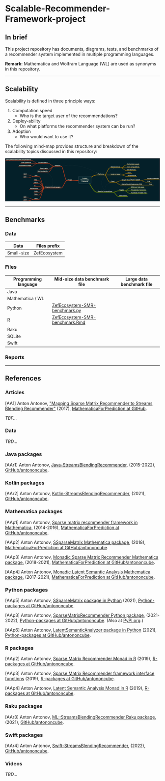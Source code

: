 # Scalable-Recommender-Framework-project

## In brief

This project repository has documents, diagrams, tests, and benchmarks of a recommender system 
implemented  in multiple programming languages.

**Remark:** Mathematica and Wolfram Language (WL) are used as synonyms in this repository.

-------

## Scalability

Scalability is defined in three principle ways:

1. Computation speed
   - Who is the target user of the recommendations? 
2. Deploy-ability
   - On what platforms the recommender system can be run?
3. Adoption
   - Who would want to use it?

The following mind-map provides structure and breakdown of the scalability topics 
discussed in this repository:

[![](./Diagrams/Scalable-Recommender-Framework-mind-map.png)](./Diagrams/Scalable-Recommender-Framework-mind-map.pdf)


-------

## Benchmarks

### Data

| Data       | Files prefix |
|------------|--------------|
| Small-size | ZefEcosystem |

### Files

| Programming language | Mid-size data benchmark file                                            | Large data benchmark file | 
|----------------------|-------------------------------------------------------------------------|---------------------------|
| Java                 |                                                                         |                           |
| Mathematica / WL     |                                                                         |                           |
| Python               | [ZefEcosystem-SMR-benchmark.py](./Python/ZefEcosystem-SMR-benchmark.py) |                           |
| R                    | [ZefEcosystem-SMR-benchmark.Rmd](./R/ZefEcosystem-SMR-benchmark.Rmd)    |                           |
| Raku                 |                                                                         |                           |
| SQLite               |                                                                         |                           |
| Swift                |                                                                         |                           |

### Reports


--------

## References

### Articles

[AA1] Anton Antonov,
["Mapping Sparse Matrix Recommender to Streams Blending Recommender"](https://github.com/antononcube/MathematicaForPrediction/blob/master/Documentation/MappingSMRtoSBR/Mapping-Sparse-Matrix-Recommender-to-Streams-Blending-Recommender.pdf)
(2017),
[MathematicaForPrediction at GitHub](https://github.com/antononcube/MathematicaForPrediction).

*TBF...*

### Data

*TBD...* 

### Java packages

[AAr1] Anton Antonov,
[Java-StreamsBlendingRecommender](https://github.com/antononcube/Java-StreamsBlendingRecommender),
(2015-2022),
[GitHub/antononcube](https://github.com/antononcube).

### Kotlin packages

[AAr2] Anton Antonov,
[Kotlin-StreamsBlendingRecommender](https://github.com/antononcube/Kotlin-StreamsBlendingRecommender),
(2021),
[GitHub/antononcube](https://github.com/antononcube).

### Mathematica packages

[AAp1] Anton Antonov,
[Sparse matrix recommender framework in Mathematica](https://github.com/antononcube/MathematicaForPrediction/blob/master/SparseMatrixRecommenderFramework.m),
(2014-2016),
[MathematicaForPrediction at GitHub/antononcube](https://github.com/antononcube/MathematicaForPrediction).

[AAp2] Anton Antonov,
[SSparseMatrix Mathematica package](https://github.com/antononcube/MathematicaForPrediction/blob/master/SSparseMatrix.m),
(2018),
[MathematicaForPrediction at GitHub/antononcube](https://github.com/antononcube/MathematicaForPrediction).

[AAp3] Anton Antonov,
[Monadic Sparse Matrix Recommender Mathematica package](https://github.com/antononcube/MathematicaForPrediction/blob/master/MonadicProgramming/MonadicSparseMatrixRecommender.m),
(2018-2021),
[MathematicaForPrediction at GitHub/antononcube](https://github.com/antononcube/MathematicaForPrediction).

[AAp4] Anton Antonov,
[Monadic Latent Semantic Analysis Mathematica package](https://github.com/antononcube/MathematicaForPrediction/blob/master/MonadicProgramming/MonadicLatentSemanticAnalysis.m),
(2017-2021),
[MathematicaForPrediction at GitHub/antononcube](https://github.com/antononcube/MathematicaForPrediction).


### Python packages 

[AAp5] Anton Antonov,
[SSparseMatrix package in Python](https://github.com/antononcube/Python-packages/tree/master/SSparseMatrix)
(2021),
[Python-packages at GitHub/antononcube](https://github.com/antononcube/Python-packages).

[AAp3] Anton Antonov,
[SparseMatrixRecommender Python package](https://github.com/antononcube/Python-packages/tree/main/SparseMatrixRecommender),
(2021-2022),
[Python-packages at GitHub/antononcube](https://github.com/antononcube/Python-packages).
(Also at [PyPI.org](https://pypi.org/project/SparseMatrixRecommender/).)

[AAp6] Anton Antonov,
[LatentSemanticAnalyzer package in Python](https://github.com/antononcube/Python-packages/tree/main/LatentSemanticAnalyzer)
(2021),
[Python-packages at GitHub/antononcube](https://github.com/antononcube/Python-packages).

### R packages

[AAp2] Anton Antonov,
[Sparse Matrix Recommender Monad in R](https://github.com/antononcube/R-packages/tree/master/SMRMon-R)
(2019),
[R-packages at GitHub/antononcube](https://github.com/antononcube/R-packages).

[AAp3] Anton Antonov,
[Sparse Matrix Recommender framework interface functions](https://github.com/antononcube/R-packages/tree/master/SparseMatrixRecommenderInterfaces)
(2019),
[R-packages at GitHub/antononcube](https://github.com/antononcube/R-packages).

[AAp4] Anton Antonov,
[Latent Semantic Analysis Monad in R](https://github.com/antononcube/R-packages/tree/master/LSAMon-R)
(2019),
[R-packages at GitHub/antononcube](https://github.com/antononcube/R-packages).

### Raku packages

[AAr3] Anton Antonov,
[ML::StreamsBlendingRecommender Raku package](https://github.com/antononcube/Raku-ML-StreamsBlendingRecommender),
(2021),
[GitHub/antononcube](https://github.com/antononcube).

### Swift packages

[AAr4] Anton Antonov,
[Swift-StreamsBlendingRecommender](https://github.com/antononcube/Swift-StreamsBlendingRecommender),
(2022),
[GitHub/antononcube](https://github.com/antononcube).

### Videos

*TBD...*
